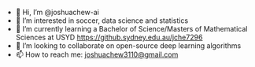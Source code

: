 - 👋 Hi, I’m @joshuachew-ai
- 👀 I’m interested in soccer, data science and statistics
- 🌱 I’m currently learning a Bachelor of Science/Masters of Mathematical Sciences at USYD
https://github.sydney.edu.au/jche7296
- 💞️ I’m looking to collaborate on open-source deep learning algorithms
- 📫 How to reach me: joshuachew3110@gmail.com

<!---
joshuachew-ai/joshuachew-ai is a ✨ special ✨ repository because its `README.md` (this file) appears on your GitHub profile.
You can click the Preview link to take a look at your changes.
--->
